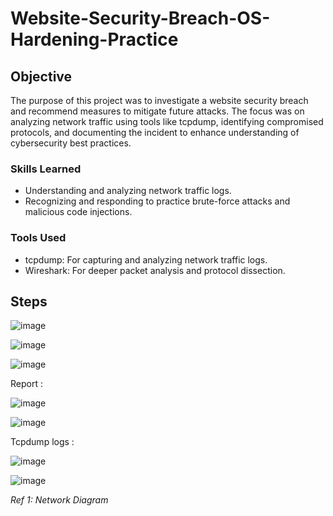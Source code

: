 # Website-Security-Breach-OS-Hardening-Practice

## Objective

The purpose of this project was to investigate a website security breach and recommend measures to mitigate future attacks. The focus was on analyzing network traffic using tools like tcpdump, identifying compromised protocols, and documenting the incident to enhance understanding of cybersecurity best practices.


### Skills Learned

- Understanding and analyzing network traffic logs.
- Recognizing and responding to practice brute-force attacks and malicious code injections.

### Tools Used

- tcpdump: For capturing and analyzing network traffic logs.
- Wireshark: For deeper packet analysis and protocol dissection.

## Steps

![image](https://github.com/user-attachments/assets/0eebbcb5-f5ba-4293-ae1a-fab73587e331)

![image](https://github.com/user-attachments/assets/728c077a-acad-4f88-b679-2296bcc3577e)

![image](https://github.com/user-attachments/assets/c517220b-7f32-4738-b9d0-6c979cbdbe69)

Report : 

![image](https://github.com/user-attachments/assets/51aa40ad-acbd-4439-b49d-d04b2de9a52f)

![image](https://github.com/user-attachments/assets/43e55c71-372f-4c6c-8c57-5b54190fa104)

Tcpdump logs :

![image](https://github.com/user-attachments/assets/3bc27758-3723-42ba-a379-0a3cc8c18263)

![image](https://github.com/user-attachments/assets/c70cdf8e-832f-44ab-a244-ff112c8db245)






*Ref 1: Network Diagram*
